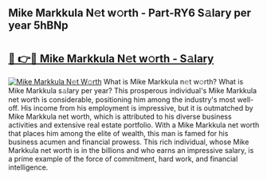 ## Mike Markkula N𝚎t w𝚘rth - Part-RY6 S𝚊lary per year 5hBNp

# <h2><a href="http://gc3ab1.nevu.top/?p=Mike+Markkula">🔗 👉🔴 Mike Markkula N𝚎t w𝚘rth - S𝚊lary</a></h2>

[![Mike Markkula N𝚎t W𝚘rth](https://i.imgur.com/Oavwk0R.jpeg)](http://gc3ab1.nevu.top/?p=Mike+Markkula)
What is Mike Markkula n𝚎t w𝚘rth? What is Mike Markkula s𝚊lary per year?
This prosperous individual's Mike Markkula net worth is considerable, positioning him among the industry's most well-off. His income from his employment is impressive, but it is outmatched by Mike Markkula net worth, which is attributed to his diverse business activities and extensive real estate portfolio. With a Mike Markkula net worth that places him among the elite of wealth, this man is famed for his business acumen and financial prowess. This rich individual, whose Mike Markkula net worth is in the billions and who earns an impressive salary, is a prime example of the force of commitment, hard work, and financial intelligence.
